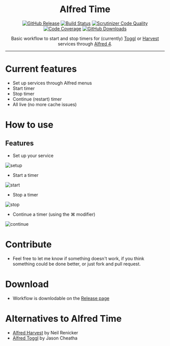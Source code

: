 <h1 align="center">Alfred Time</h1>

<p align="center">
<a href="https://github.com/godbout/alfred-time/releases/latest"><img src="https://img.shields.io/github/release/godbout/alfred-time.svg?style=flat" alt="GitHub Release"></a>
<a href="https://www.travis-ci.org/godbout/alfred-time"><img src="https://www.travis-ci.org/godbout/alfred-time.svg?branch=master" alt="Build Status"></a>
<a href="https://scrutinizer-ci.com/g/godbout/alfred-time/?branch=master"><img src="https://scrutinizer-ci.com/g/godbout/alfred-time/badges/quality-score.png?b=master" alt="Scrutinizer Code Quality"></a>
<a href="https://scrutinizer-ci.com/g/godbout/alfred-time"><img src="https://scrutinizer-ci.com/g/godbout/alfred-time/badges/coverage.png?b=master" alt="Code Coverage"></a>
<a href="https://github.com/godbout/alfred-time/releases"><img src="https://img.shields.io/github/downloads/godbout/alfred-time/total.svg?style=flat" alt="GitHub Downloads"></a>
</p>

<p align="center">
    Basic workflow to start and stop timers for (currently) <a href="https://toggl.com/">Toggl</a> or <a href="https://www.getharvest.com/">Harvest</a> services through <a href="http://alfredapp.com/">Alfred 4</a>.
</p>

---

# Current features

* Set up services through Alfred menus
* Start timer
* Stop timer
* Continue (restart) timer
* All live (no more cache issues)

# How to use

## Features

* Set up your service

![setup](https://github.com/godbout/alfred-time/blob/master/resources/screenshots/setup.gif)

* Start a timer

![start](https://github.com/godbout/alfred-time/blob/master/resources/screenshots/start.gif)

* Stop a timer

![stop](https://github.com/godbout/alfred-time/blob/master/resources/screenshots/stop.gif)

* Continue a timer (using the ⌘ modifier)

![continue](https://github.com/godbout/alfred-time/blob/master/resources/screenshots/continue.gif)

# Contribute

* Feel free to let me know if something doesn't work, if you think something could be done better, or just fork and pull request.

# Download

* Workflow is downlodable on the [Release page](https://github.com/godbout/alfred-time/releases)

# Alternatives to Alfred Time

* [Alfred Harvest](https://github.com/tinystride/alfred-harvest) by Neil Renicker
* [Alfred Toggl](https://github.com/jason0x43/alfred-toggl) by Jason Cheatha
